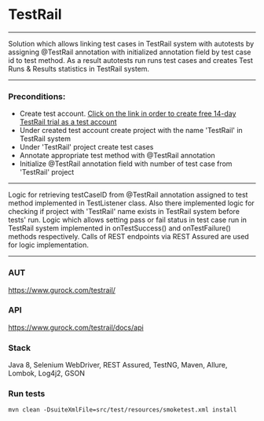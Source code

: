 # TestRail
---

Solution which allows linking test cases in TestRail system with autotests 
by assigning @TestRail annotation with initialized annotation field by test case id to test method.
As a result autotests run runs test cases and creates Test Runs & Results statistics in TestRail system.

---
### Preconditions:
* Create test account. [Click on the link in order to create free 14-day TestRail trial as a test account](https://secure.gurock.com/customers/testrail/trial?utm_source=adwords&utm_medium=cpc&utm_campaign=europe_en_brand&utm_content=testrail%20api&creative=440375667010&keyword=testrail%20api&matchtype=e&network=g&device=c&gclid=Cj0KCQiA6Or_BRC_ARIsAPzuer_X18j6M6DPw8Rw4AOYspkEsX-rAG4dyLsLN0yZ_Jf2wj5g55oRc84aAk9fEALw_wcB)
* Under created test account create project with the name 'TestRail' in TestRail system
* Under 'TestRail' project create test cases 
* Annotate appropriate test method with @TestRail annotation
* Initialize @TestRail annotation field with number of test case from 'TestRail' project 
---

Logic for retrieving testCaseID from @TestRail annotation assigned to test method implemented in TestListener class.
Also there implemented logic for checking if project with 'TestRail' name exists in TestRail system before tests' run.
Logic which allows setting pass or fail status in test case run in TestRail system implemented 
in onTestSuccess() and onTestFailure() methods respectively.
Calls of REST endpoints via REST Assured are used for logic implementation.

---
### AUT
https://www.gurock.com/testrail/
### API
https://www.gurock.com/testrail/docs/api
### Stack
Java 8, Selenium WebDriver, REST Assured, TestNG, Maven, Allure, Lombok, Log4j2, GSON
### Run tests
``` mvn clean -DsuiteXmlFile=src/test/resources/smoketest.xml install ```